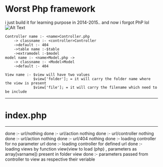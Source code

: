 # Worst Php framework

i just build it for learning purpose in 2014-2015.. and now i forgot PhP lol
![Alt Text](https://media.giphy.com/media/xULW8jvwhvl6BD0ig8/giphy.gif)
```
Controller name :- <name>Controller.php 
	-> classname :- <controller>Controller
	->default :- 404
	->table name :-$table
	->extramodel :-$model
model name :- <name>Model.php ->
	-> classname :- <Model>Model
	->default :- 404
	
View name :- $view will have two values 
			 $view['folder']; = it will carry the folder name where the view is present
			 $view['file']; = it will carry the filename which need to be include
```
-----------------------------------------------------------------------------------------------	
# index.php
-----------------------------------------------------------------------------------------------	

done	:-	url/nothing
done	:-	url/action nothing
done	:-	url/controller nothing
done	:-	url/action nothing
done	:-	url/404 nothing
done	:-	loading controller for no parameter url
done	:-	loading controller for defined url
done	:-	loading views by function view(view to load (php) , parameters as array[varname]) present in folder view
done	:-	parameters passed from controller to view as respective their veriable
